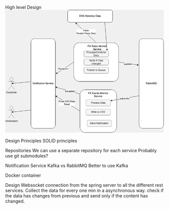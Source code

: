
High level Design
![Design.png](Design.png)

Design Principles
SOLID principles

Repositories
We can use a separate repository for each service
Probably use git submodules?

Notification Service
Kafka vs RabbitMQ
Better to use Kafka

Docker container



Design
Websocket connection from the spring server to all the different rest services.
Collect the data for every one min in a asynchronous way.
check if the data has changes from previous and send only if the content has changed.


